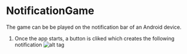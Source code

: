 # NotificationGame
The game can be be played on the notification bar of an Android device.
1. Once the app starts, a button is cliked which creates the following notification
![alt tag](https://cloud.githubusercontent.com/assets/6037079/13377510/147728e4-ddac-11e5-94aa-8ae5252855b8.png)
